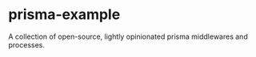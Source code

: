 # prisma-example
A collection of open-source, lightly opinionated prisma middlewares and processes.
